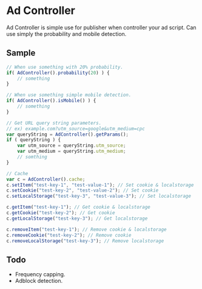 Ad Controller
=============
Ad Controller is simple use for publisher when controller your ad script.
Can use simply the probability and mobile detection.

Sample
----
```javascript
// When use something with 20% probability.
if( AdController().probability(20) ) {
    // something
}

// When use something simple mobile detection.
if( AdController().isMobile() ) {
    // something
}

// Get URL query string parameters.
// ex) example.com?utm_source=google&utm_medium=cpc
var queryString = AdController().getParams();
if ( queryString ) {
    var utm_source = queryString.utm_source;
    var utm_medium = queryString.utm_medium;
    // somthing
}

// Cache
var c = AdController().cache;
c.setItem("test-key-1", "test-value-1"); // Set cookie & localstorage
c.setCookie("test-key-2", "test-value-2"); // Set cookie
c.setLocalStorage("test-key-3", "test-value-3"); // Set localstorage

c.getItem("test-key-1"); // Get cookie & localstorage
c.getCookie("test-key-2"); // Get cookie
c.getLocalStorage("test-key-3"); // Get localstorage

c.removeItem("test-key-1"); // Remove cookie & localstorage
c.removeCookie("test-key-2"); // Remove cookie
c.removeLocalStorage("test-key-3"); // Remove localstorage
```

Todo
----
- Frequency capping.
- Adblock detection.